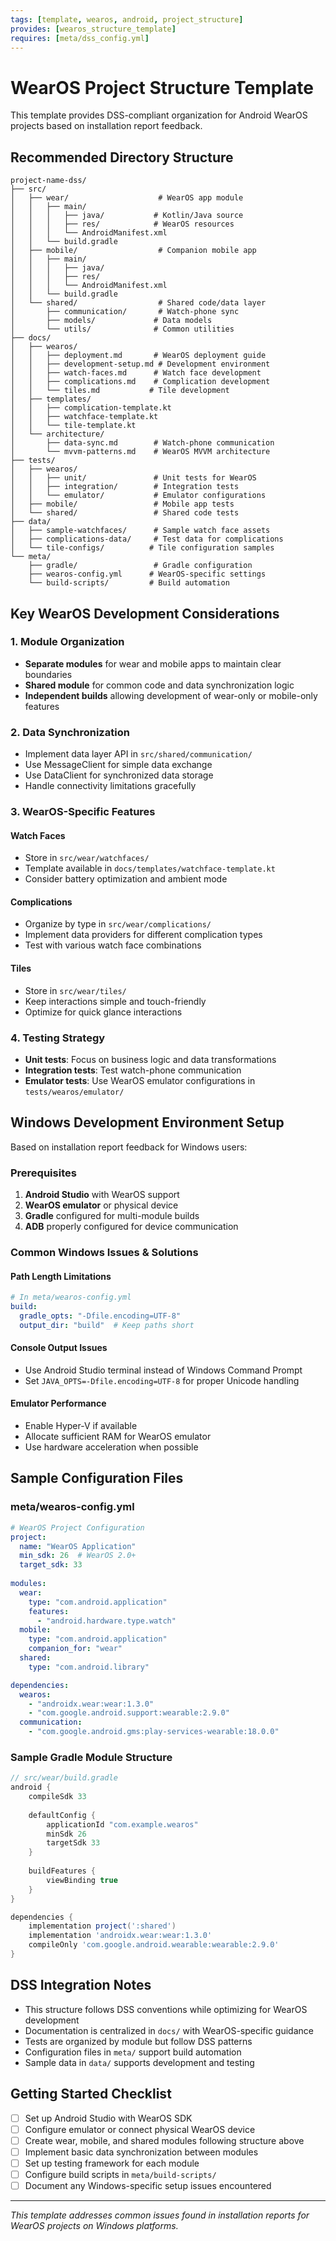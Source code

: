 ```yaml
---
tags: [template, wearos, android, project_structure]
provides: [wearos_structure_template]
requires: [meta/dss_config.yml]
---
```


# WearOS Project Structure Template

This template provides DSS-compliant organization for Android WearOS projects based on installation report feedback.

## Recommended Directory Structure

```
project-name-dss/
├── src/
│   ├── wear/                    # WearOS app module
│   │   ├── main/
│   │   │   ├── java/           # Kotlin/Java source
│   │   │   ├── res/            # WearOS resources
│   │   │   └── AndroidManifest.xml
│   │   └── build.gradle
│   ├── mobile/                  # Companion mobile app
│   │   ├── main/
│   │   │   ├── java/
│   │   │   ├── res/
│   │   │   └── AndroidManifest.xml
│   │   └── build.gradle
│   └── shared/                  # Shared code/data layer
│       ├── communication/       # Watch-phone sync
│       ├── models/             # Data models
│       └── utils/              # Common utilities
├── docs/
│   ├── wearos/
│   │   ├── deployment.md       # WearOS deployment guide
│   │   ├── development-setup.md # Development environment
│   │   ├── watch-faces.md      # Watch face development
│   │   ├── complications.md    # Complication development
│   │   └── tiles.md           # Tile development
│   ├── templates/
│   │   ├── complication-template.kt
│   │   ├── watchface-template.kt
│   │   └── tile-template.kt
│   └── architecture/
│       ├── data-sync.md        # Watch-phone communication
│       └── mvvm-patterns.md    # WearOS MVVM architecture
├── tests/
│   ├── wearos/
│   │   ├── unit/               # Unit tests for WearOS
│   │   ├── integration/        # Integration tests
│   │   └── emulator/           # Emulator configurations
│   ├── mobile/                 # Mobile app tests
│   └── shared/                 # Shared code tests
├── data/
│   ├── sample-watchfaces/      # Sample watch face assets
│   ├── complications-data/     # Test data for complications
│   └── tile-configs/          # Tile configuration samples
└── meta/
    ├── gradle/                 # Gradle configuration
    ├── wearos-config.yml      # WearOS-specific settings
    └── build-scripts/         # Build automation
```

## Key WearOS Development Considerations

### 1. Module Organization
- **Separate modules** for wear and mobile apps to maintain clear boundaries
- **Shared module** for common code and data synchronization logic
- **Independent builds** allowing development of wear-only or mobile-only features

### 2. Data Synchronization
- Implement data layer API in `src/shared/communication/`
- Use MessageClient for simple data exchange
- Use DataClient for synchronized data storage
- Handle connectivity limitations gracefully

### 3. WearOS-Specific Features

#### Watch Faces
- Store in `src/wear/watchfaces/`
- Template available in `docs/templates/watchface-template.kt`
- Consider battery optimization and ambient mode

#### Complications
- Organize by type in `src/wear/complications/`
- Implement data providers for different complication types
- Test with various watch face combinations

#### Tiles
- Store in `src/wear/tiles/`
- Keep interactions simple and touch-friendly
- Optimize for quick glance interactions

### 4. Testing Strategy
- **Unit tests**: Focus on business logic and data transformations
- **Integration tests**: Test watch-phone communication
- **Emulator tests**: Use WearOS emulator configurations in `tests/wearos/emulator/`

## Windows Development Environment Setup

Based on installation report feedback for Windows users:

### Prerequisites
1. **Android Studio** with WearOS support
2. **WearOS emulator** or physical device
3. **Gradle** configured for multi-module builds
4. **ADB** properly configured for device communication

### Common Windows Issues & Solutions

#### Path Length Limitations
```yaml
# In meta/wearos-config.yml
build:
  gradle_opts: "-Dfile.encoding=UTF-8"
  output_dir: "build"  # Keep paths short
```

#### Console Output Issues
- Use Android Studio terminal instead of Windows Command Prompt
- Set `JAVA_OPTS=-Dfile.encoding=UTF-8` for proper Unicode handling

#### Emulator Performance
- Enable Hyper-V if available
- Allocate sufficient RAM for WearOS emulator
- Use hardware acceleration when possible

## Sample Configuration Files

### meta/wearos-config.yml
```yaml
# WearOS Project Configuration
project:
  name: "WearOS Application"
  min_sdk: 26  # WearOS 2.0+
  target_sdk: 33
  
modules:
  wear:
    type: "com.android.application"
    features:
      - "android.hardware.type.watch"
  mobile:
    type: "com.android.application"
    companion_for: "wear"
  shared:
    type: "com.android.library"

dependencies:
  wearos:
    - "androidx.wear:wear:1.3.0"
    - "com.google.android.support:wearable:2.9.0"
  communication:
    - "com.google.android.gms:play-services-wearable:18.0.0"
```

### Sample Gradle Module Structure
```gradle
// src/wear/build.gradle
android {
    compileSdk 33
    
    defaultConfig {
        applicationId "com.example.wearos"
        minSdk 26
        targetSdk 33
    }
    
    buildFeatures {
        viewBinding true
    }
}

dependencies {
    implementation project(':shared')
    implementation 'androidx.wear:wear:1.3.0'
    compileOnly 'com.google.android.wearable:wearable:2.9.0'
}
```

## DSS Integration Notes

- This structure follows DSS conventions while optimizing for WearOS development
- Documentation is centralized in `docs/` with WearOS-specific guidance
- Tests are organized by module but follow DSS patterns
- Configuration files in `meta/` support build automation
- Sample data in `data/` supports development and testing

## Getting Started Checklist

- [ ] Set up Android Studio with WearOS SDK
- [ ] Configure emulator or connect physical WearOS device
- [ ] Create wear, mobile, and shared modules following structure above
- [ ] Implement basic data synchronization between modules
- [ ] Set up testing framework for each module
- [ ] Configure build scripts in `meta/build-scripts/`
- [ ] Document any Windows-specific setup issues encountered

---

*This template addresses common issues found in installation reports for WearOS projects on Windows platforms.* 